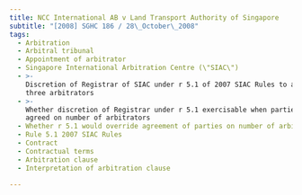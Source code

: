 ```yaml
---
title: NCC International AB v Land Transport Authority of Singapore
subtitle: "[2008] SGHC 186 / 28\_October\_2008"
tags:
  - Arbitration
  - Arbitral tribunal
  - Appointment of arbitrator
  - Singapore International Arbitration Centre (\"SIAC\")
  - >-
    Discretion of Registrar of SIAC under r 5.1 of 2007 SIAC Rules to appoint
    three arbitrators
  - >-
    Whether discretion of Registrar under r 5.1 exercisable when parties had
    agreed on number of arbitrators
  - Whether r 5.1 would override agreement of parties on number of arbitrators
  - Rule 5.1 2007 SIAC Rules
  - Contract
  - Contractual terms
  - Arbitration clause
  - Interpretation of arbitration clause

---
```


